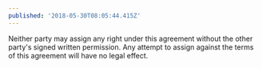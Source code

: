 ```yaml
---
published: '2018-05-30T08:05:44.415Z'
---
```


Neither party may assign any right under this agreement without the other party's signed written permission. Any attempt to assign against the terms of this agreement will have no legal effect.
